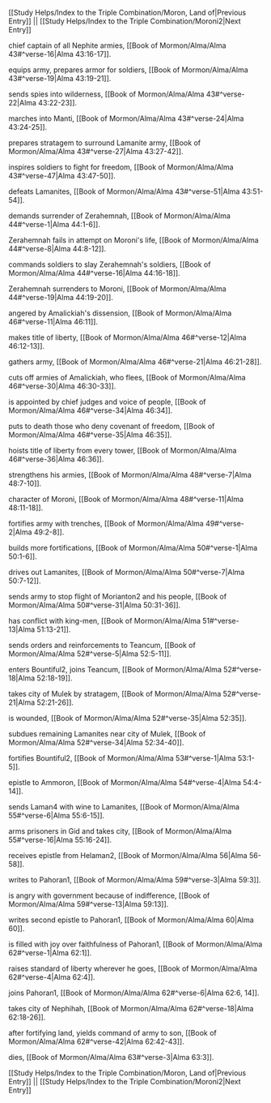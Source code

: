 [[Study Helps/Index to the Triple Combination/Moron, Land of|Previous Entry]]  ||  [[Study Helps/Index to the Triple Combination/Moroni2|Next Entry]]

 chief captain of all Nephite armies, [[Book of Mormon/Alma/Alma 43#^verse-16|Alma 43:16-17]].

 equips army, prepares armor for soldiers, [[Book of Mormon/Alma/Alma 43#^verse-19|Alma 43:19-21]].

 sends spies into wilderness, [[Book of Mormon/Alma/Alma 43#^verse-22|Alma 43:22-23]].

 marches into Manti, [[Book of Mormon/Alma/Alma 43#^verse-24|Alma 43:24-25]].

 prepares stratagem to surround Lamanite army, [[Book of Mormon/Alma/Alma 43#^verse-27|Alma 43:27-42]].

 inspires soldiers to fight for freedom, [[Book of Mormon/Alma/Alma 43#^verse-47|Alma 43:47-50]].

 defeats Lamanites, [[Book of Mormon/Alma/Alma 43#^verse-51|Alma 43:51-54]].

 demands surrender of Zerahemnah, [[Book of Mormon/Alma/Alma 44#^verse-1|Alma 44:1-6]].

 Zerahemnah fails in attempt on Moroni's life, [[Book of Mormon/Alma/Alma 44#^verse-8|Alma 44:8-12]].

 commands soldiers to slay Zerahemnah's soldiers, [[Book of Mormon/Alma/Alma 44#^verse-16|Alma 44:16-18]].

 Zerahemnah surrenders to Moroni, [[Book of Mormon/Alma/Alma 44#^verse-19|Alma 44:19-20]].

 angered by Amalickiah's dissension, [[Book of Mormon/Alma/Alma 46#^verse-11|Alma 46:11]].

 makes title of liberty, [[Book of Mormon/Alma/Alma 46#^verse-12|Alma 46:12-13]].

 gathers army, [[Book of Mormon/Alma/Alma 46#^verse-21|Alma 46:21-28]].

 cuts off armies of Amalickiah, who flees, [[Book of Mormon/Alma/Alma 46#^verse-30|Alma 46:30-33]].

 is appointed by chief judges and voice of people, [[Book of Mormon/Alma/Alma 46#^verse-34|Alma 46:34]].

 puts to death those who deny covenant of freedom, [[Book of Mormon/Alma/Alma 46#^verse-35|Alma 46:35]].

 hoists title of liberty from every tower, [[Book of Mormon/Alma/Alma 46#^verse-36|Alma 46:36]].

 strengthens his armies, [[Book of Mormon/Alma/Alma 48#^verse-7|Alma 48:7-10]].

 character of Moroni, [[Book of Mormon/Alma/Alma 48#^verse-11|Alma 48:11-18]].

 fortifies army with trenches, [[Book of Mormon/Alma/Alma 49#^verse-2|Alma 49:2-8]].

 builds more fortifications, [[Book of Mormon/Alma/Alma 50#^verse-1|Alma 50:1-6]].

 drives out Lamanites, [[Book of Mormon/Alma/Alma 50#^verse-7|Alma 50:7-12]].

 sends army to stop flight of Morianton2 and his people, [[Book of Mormon/Alma/Alma 50#^verse-31|Alma 50:31-36]].

 has conflict with king-men, [[Book of Mormon/Alma/Alma 51#^verse-13|Alma 51:13-21]].

 sends orders and reinforcements to Teancum, [[Book of Mormon/Alma/Alma 52#^verse-5|Alma 52:5-11]].

 enters Bountiful2, joins Teancum, [[Book of Mormon/Alma/Alma 52#^verse-18|Alma 52:18-19]].

 takes city of Mulek by stratagem, [[Book of Mormon/Alma/Alma 52#^verse-21|Alma 52:21-26]].

 is wounded, [[Book of Mormon/Alma/Alma 52#^verse-35|Alma 52:35]].

 subdues remaining Lamanites near city of Mulek, [[Book of Mormon/Alma/Alma 52#^verse-34|Alma 52:34-40]].

 fortifies Bountiful2, [[Book of Mormon/Alma/Alma 53#^verse-1|Alma 53:1-5]].

 epistle to Ammoron, [[Book of Mormon/Alma/Alma 54#^verse-4|Alma 54:4-14]].

 sends Laman4 with wine to Lamanites, [[Book of Mormon/Alma/Alma 55#^verse-6|Alma 55:6-15]].

 arms prisoners in Gid and takes city, [[Book of Mormon/Alma/Alma 55#^verse-16|Alma 55:16-24]].

 receives epistle from Helaman2, [[Book of Mormon/Alma/Alma 56|Alma 56-58]].

 writes to Pahoran1, [[Book of Mormon/Alma/Alma 59#^verse-3|Alma 59:3]].

 is angry with government because of indifference, [[Book of Mormon/Alma/Alma 59#^verse-13|Alma 59:13]].

 writes second epistle to Pahoran1, [[Book of Mormon/Alma/Alma 60|Alma 60]].

 is filled with joy over faithfulness of Pahoran1, [[Book of Mormon/Alma/Alma 62#^verse-1|Alma 62:1]].

 raises standard of liberty wherever he goes, [[Book of Mormon/Alma/Alma 62#^verse-4|Alma 62:4]].

 joins Pahoran1, [[Book of Mormon/Alma/Alma 62#^verse-6|Alma 62:6, 14]].

 takes city of Nephihah, [[Book of Mormon/Alma/Alma 62#^verse-18|Alma 62:18-26]].

 after fortifying land, yields command of army to son, [[Book of Mormon/Alma/Alma 62#^verse-42|Alma 62:42-43]].

 dies, [[Book of Mormon/Alma/Alma 63#^verse-3|Alma 63:3]].

[[Study Helps/Index to the Triple Combination/Moron, Land of|Previous Entry]]  ||  [[Study Helps/Index to the Triple Combination/Moroni2|Next Entry]]